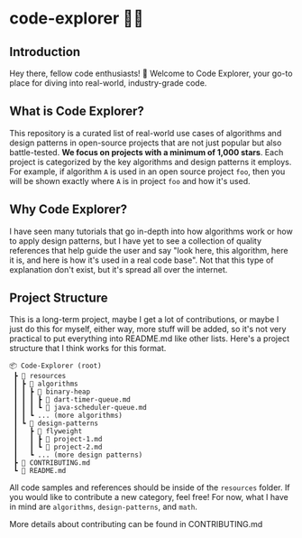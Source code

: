 # code-explorer 🚀🌟

## Introduction
Hey there, fellow code enthusiasts! 👋 Welcome to Code Explorer, your go-to place for diving into real-world, industry-grade code. 

## What is Code Explorer?
This repository is a curated list of real-world use cases of algorithms and design patterns in open-source projects that are not just popular but also battle-tested. **We focus on projects with a minimum of 1,000 stars**. Each project is categorized by the key algorithms and design patterns it employs. For example, if algorithm `A` is used in an open source project `foo`, then you will be shown exactly where `A` is in project `foo` and how it's used.

## Why Code Explorer?
I have seen many tutorials that go in-depth into how algorithms work or how to apply design patterns, but I have yet to see a collection of quality references that help guide the user and say "look here, this algorithm, here it is, and here is how it's used in a real code base". Not that this type of explanation don't exist, but it's spread all over the internet. 

## Project Structure
This is a long-term project, maybe I get a lot of contributions, or maybe I just do this for myself, either way, more stuff will be added, so it's not very practical to put everything into README.md like other lists. Here's a project structure that I think works for this format.

```
📦 Code-Explorer (root)
 ┣ 📂 resources
 ┃ ┣ 📂 algorithms
 ┃ ┃ ┣ 📂 binary-heap
 ┃ ┃ ┃ ┣ 📜 dart-timer-queue.md
 ┃ ┃ ┃ ┗ 📜 java-scheduler-queue.md
 ┃ ┃ ┗ ... (more algorithms)
 ┃ ┗ 📂 design-patterns
 ┃   ┣ 📂 flyweight
 ┃   ┃ ┣ 📜 project-1.md
 ┃   ┃ ┗ 📜 project-2.md
 ┃   ┗ ... (more design patterns)
 ┣ 📜 CONTRIBUTING.md
 ┗ 📜 README.md
```


 All code samples and references should be inside of the `resources` folder. If you would like to contribute a new category, feel free! For now, what I have in mind are `algorithms`, `design-patterns`, and `math`.

 More details about contributing can be found in CONTRIBUTING.md
